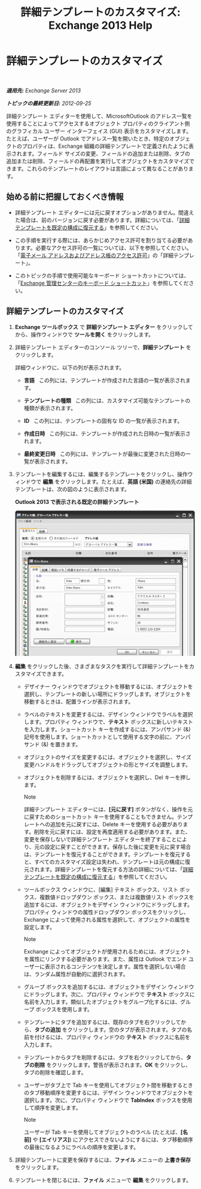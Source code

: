 ﻿---
title: '詳細テンプレートのカスタマイズ: Exchange 2013 Help'
TOCTitle: 詳細テンプレートのカスタマイズ
ms:assetid: b4beeedd-e46f-442e-844a-e8575f95dca0
ms:mtpsurl: https://technet.microsoft.com/ja-jp/library/ms.exch.toolbox.detailstemplate(v=EXCHG.150)
ms:contentKeyID: 49129690
ms.date: 04/24/2018
mtps_version: v=EXCHG.150
ms.translationtype: HT
---

# 詳細テンプレートのカスタマイズ

 

_**適用先:** Exchange Server 2013_

_**トピックの最終更新日:** 2012-09-25_

詳細テンプレート エディターを使用して、MicrosoftOutlook のアドレス一覧を使用することによってアクセスするオブジェクト プロパティのクライアント側のグラフィカル ユーザー インターフェイス (GUI) 表示をカスタマイズします。たとえば、ユーザーが Outlook でアドレス一覧を開いたとき、特定のオブジェクトのプロパティは、Exchange 組織の詳細テンプレートで定義されたように表示されます。フィールド サイズの変更、フィールドの追加または削除、タブの追加または削除、フィールドの再配置を実行してオブジェクトをカスタマイズできます。これらのテンプレートのレイアウトは言語によって異なることがあります。

## 始める前に把握しておくべき情報

  - 詳細テンプレート エディターには元に戻すオプションがありません。間違えた場合は、前のバージョンに戻す必要があります。詳細については、「[詳細テンプレートを既定の構成に復元する](restore-a-details-template-to-the-default-configuration-exchange-2013-help.md)」を参照してください。

  - この手順を実行する際には、あらかじめアクセス許可を割り当てる必要があります。必要なアクセス許可の一覧については、以下を参照してください。「[電子メール アドレスおよびアドレス帳のアクセス許可](email-address-and-address-book-permissions-exchange-2013-help.md)」の「詳細テンプレート」。

  - このトピックの手順で使用可能なキーボード ショートカットについては、「[Exchange 管理センターのキーボード ショートカット](keyboard-shortcuts-in-the-exchange-admin-center-exchange-online-protection-help.md)」を参照してください。

## 詳細テンプレートのカスタマイズ

1.  <strong>Exchange ツールボックス</strong> で <strong>詳細テンプレート エディター</strong> をクリックしてから、操作ウィンドウで <strong>ツールを開く</strong> をクリックします。

2.  詳細テンプレート エディターのコンソール ツリーで、<strong>詳細テンプレート</strong> をクリックします。
    
    詳細ウィンドウに、以下の列が表示されます。
    
      - **言語**   この列には、テンプレートが作成された言語の一覧が表示されます。
    
      - **テンプレートの種類**   この列には、カスタマイズ可能なテンプレートの種類が表示されます。
    
      - **ID**   この列には、テンプレートの固有な ID の一覧が表示されます。
    
      - **作成日時**   この列には、テンプレートが作成された日時の一覧が表示されます。
    
      - **最終変更日時**   この列には、テンプレートが最後に変更された日時の一覧が表示されます。

3.  テンプレートを編集するには、編集するテンプレートをクリックし、操作ウィンドウで <strong>編集</strong> をクリックします。たとえば、<strong>英語 (米国)</strong> の連絡先の詳細テンプレートは、次の図のように表示されます。
    
    **Outlook 2013 で表示される既定の詳細テンプレート**
    
    ![Outlook 2007 の既定の詳細テンプレート](images/JJ673049.a0af8aca-663d-4702-ab2f-9a342f481cdf(EXCHG.150).gif "Outlook 2007 の既定の詳細テンプレート")  

4.  <strong>編集</strong> をクリックした後、さまざまなタスクを実行して詳細テンプレートをカスタマイズできます。
    
      - デザイナー ウィンドウでオブジェクトを移動するには、オブジェクトを選択し、テンプレートの新しい場所にドラッグします。オブジェクトを移動するときは、配置ラインが表示されます。
    
      - ラベルのテキストを変更するには、デザイン ウィンドウでラベルを選択します。プロパティ ウィンドウで、<strong>テキスト</strong> ボックスに新しいテキストを入力します。ショートカット キーを作成するには、アンパサンド (&) 記号を使用します。ショートカットとして使用する文字の前に、アンパサンド (&) を置きます。
    
      - オブジェクトのサイズを変更するには、オブジェクトを選択し、サイズ変更ハンドルをドラッグしてオブジェクトの形とサイズを調整します。
    
      - オブジェクトを削除するには、オブジェクトを選択し、Del キーを押します。
        

        > [!NOTE]
        > 詳細テンプレート エディターには、<STRONG>[元に戻す]</STRONG> ボタンがなく、操作を元に戻すためのショートカット キーを使用することもできません。テンプレートへの追加を元に戻すには、Delete キーを使用する必要があります。削除を元に戻すには、設定を再度適用する必要があります。また、変更を保存しないで詳細テンプレート エディターを終了することにより、元の設定に戻すことができます。保存した後に変更を元に戻す場合は、テンプレートを復元することができます。テンプレートを復元すると、すべてのカスタマイズ設定は失われ、テンプレートは元の構成に復元されます。詳細テンプレートを復元する方法の詳細については、「<A href="restore-a-details-template-to-the-default-configuration-exchange-2013-help.md">詳細テンプレートを既定の構成に復元する</A>」を参照してください。

    
      - ツールボックス ウィンドウに、\[編集\] テキスト ボックス、リスト ボックス、複数値ドロップダウン ボックス、または複数値リスト ボックスを追加するには、オブジェクトをデザイン ウィンドウにドラッグします。プロパティ ウィンドウの属性ドロップダウン ボックスをクリックし、Exchange によって使用される属性を選択して、オブジェクトの属性を設定します。
        

        > [!NOTE]
        > Exchange によってオブジェクトが使用されるためには、オブジェクトを属性にリンクする必要があります。また、属性は Outlook でエンド ユーザーに表示されるコンテンツを決定します。属性を選択しない場合は、ランダム属性が自動的に選択されます。

    
      - グループ ボックスを追加するには、オブジェクトをデザイン ウィンドウにドラッグします。次に、プロパティ ウィンドウで <strong>テキスト</strong> ボックスに名前を入力します。類似したオブジェクトをグループ化するには、グループ ボックスを使用します。
    
      - テンプレートにタブを追加するには、既存のタブを右クリックしてから、<strong>タブの追加</strong> をクリックします。空のタブが表示されます。タブの名前を付けるには、プロパティ ウィンドウの <strong>テキスト</strong> ボックスに名前を入力します。
    
      - テンプレートからタブを削除するには、タブを右クリックしてから、<strong>タブの削除</strong> をクリックします。警告が表示されます。<strong>OK</strong> をクリックし、タブの削除を確認します。
    
      - ユーザーがタブ上で Tab キーを使用してオブジェクト間を移動するときのタブ移動順序を変更するには、デザイン ウィンドウでオブジェクトを選択します。次に、プロパティ ウィンドウで <strong>TabIndex</strong> ボックスを使用して順序を変更します。
        

        > [!NOTE]
        > ユーザーが Tab キーを使用してオブジェクトのラベル (たとえば、<STRONG>[名前]</STRONG> や <STRONG>[エイリアス]</STRONG>) にアクセスできないようにするには、タブ移動順序の最後になるようにラベルの順序を変更します。



5.  詳細テンプレートに変更を保存するには、<strong>ファイル</strong> メニューの <strong>上書き保存</strong> をクリックします。

6.  テンプレートを閉じるには、<strong>ファイル</strong> メニューで <strong>編集</strong> をクリックします。

